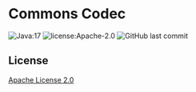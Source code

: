 # Commons Codec

![Java:17](https://img.shields.io/badge/Java-17-69c)
![license:Apache-2.0](https://img.shields.io/github/license/linliangjun/commons-codec)
![GitHub last commit](https://img.shields.io/github/last-commit/linliangjun/commons-codec)

## License

[Apache License 2.0](https://www.apache.org/licenses/LICENSE-2.0)
